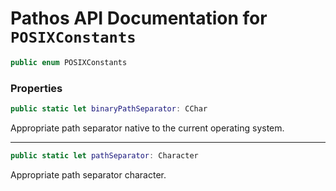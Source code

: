 # Pathos API Documentation for `POSIXConstants`

```swift
public enum POSIXConstants
```

### Properties

```swift
public static let binaryPathSeparator: CChar
```

Appropriate path separator native to the current operating system.

***

```swift
public static let pathSeparator: Character
```

Appropriate path separator character.
